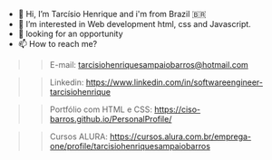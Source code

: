 - 👋 Hi, I’m Tarcísio Henrique and i'm from Brazil 🇧🇷
- 🌱 I’m interested in Web development html, css and Javascript.
- 👀 looking for an opportunity
- 📫 How to reach me? 

>> E-mail: tarcisiohenriquesampaiobarros@hotmail.com

>> Linkedin: https://www.linkedin.com/in/softwareengineer-tarcisiohenrique

>> Portfólio com HTML e CSS: https://ciso-barros.github.io/PersonalProfile/

>> Cursos ALURA: https://cursos.alura.com.br/emprega-one/profile/tarcisiohenriquesampaiobarros

<!---
Ciso-Barros/Ciso-Barros is a ✨ special ✨ repository because its `README.md` (this file) appears on your GitHub profile.
You can click the Preview link to take a look at your changes.
--->
